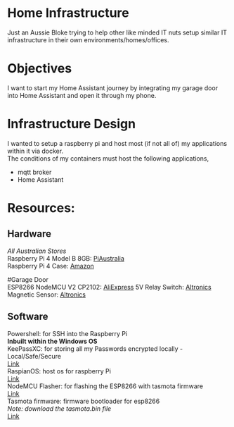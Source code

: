 # Home Infrastructure
Just an Aussie Bloke trying to help other like minded IT nuts setup similar IT infrastructure in their own environments/homes/offices.

# Objectives
I want to start my Home Assistant journey by integrating my garage door into Home Assistant and open it through my phone.

# Infrastructure Design
I wanted to setup a raspberry pi and host most (if not all of) my applications within it via docker.  
The conditions of my containers must host the following applications,  
- mqtt broker
- Home Assistant

# Resources:  
## Hardware  
_All Australian Stores_  
Raspberry Pi 4 Model B 8GB: [PiAustralia](https://raspberry.piaustralia.com.au/products/raspberry-pi-starter-kit)  
Raspberry Pi 4 Case:  [Amazon](https://www.amazon.com.au/Smraza-Raspberry-Sinks-USB-C-Supply/dp/B07TTMQ4PH/ref=sr_1_103?crid=37W4RMCLMK2MJ&keywords=raspberry+pi+4+case&qid=1654862391&sprefix=raspberry+pi+4+cas%2Caps%2C247&sr=8-103)

#Garage Door  
ESP8266 NodeMCU V2 CP2102: [AliExpress](https://www.aliexpress.com/item/1005001636634198.html?spm=a2g0o.order_list.0.0.6d9818022rGaHn) 
5V Relay Switch: [Altronics](https://www.altronics.com.au/p/z6422-5v-2-channel-relay-control-module/) 
Magnetic Sensor: [Altronics](https://www.altronics.com.au/p/s5153-spdt-surface-mount-security-magnetic-reed-switch/)  

## Software  
Powershell: for SSH into the Raspberry Pi  
**Inbuilt within the Windows OS**  
KeePassXC: for storing all my Passwords encrypted locally - Local/Safe/Secure  
[Link](https://keepassxc.org/download/#windows)  
RaspianOS: host os for raspberry Pi  
[Link](https://downloads.raspberrypi.org/imager/imager_latest.exe)  
NodeMCU Flasher: for flashing the ESP8266 with tasmota firmware  
[Link](https://github.com/marcelstoer/nodemcu-pyflasher/releases/tag/v5.0.0)  
Tasmota firmware: firmware bootloader for esp8266  
*Note: download the tasmota.bin file*  
[Link](https://ota.tasmota.com/tasmota/release/)  
